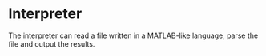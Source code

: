 # Interpreter
The interpreter can read a file written in a MATLAB-like language, parse the file and output the results.
